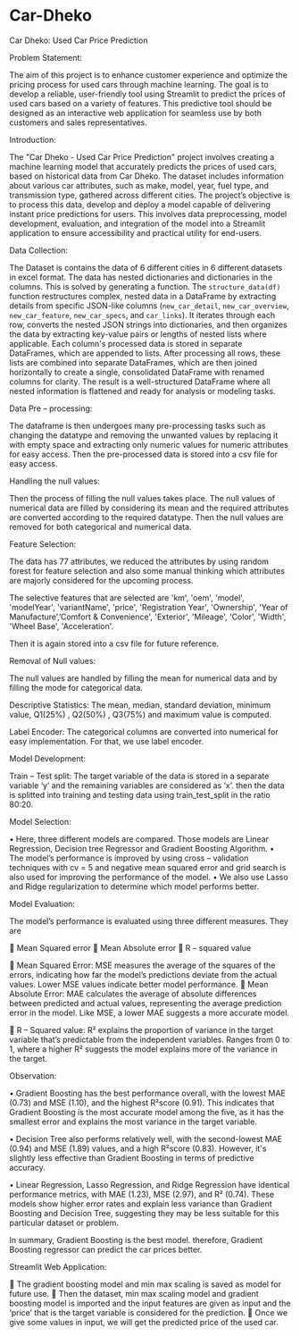 # Car-Dheko


Car Dheko: Used Car Price Prediction

Problem Statement:

The aim of this project is to enhance customer experience and optimize the pricing process for used cars through machine learning. The goal is to develop a reliable, user-friendly tool using Streamlit to predict the prices of used cars based on a variety of features. This predictive tool should be designed as an interactive web application for seamless use by both customers and sales representatives.

Introduction:

The "Car Dheko - Used Car Price Prediction" project involves creating a machine learning model that accurately predicts the prices of used cars, based on historical data from Car Dheko. The dataset includes information about various car attributes, such as make, model, year, fuel type, and transmission type, gathered across different cities. The project’s objective is to process this data, develop and deploy a model capable of delivering instant price predictions for users. This involves data preprocessing, model development, evaluation, and integration of the model into a Streamlit application to ensure accessibility and practical utility for end-users.

Data Collection: 

The Dataset is contains the data of 6 different cities in 6 different datasets in excel format.
The data has nested dictionaries and dictionaries in the columns. This is solved by generating a function. The `structure_data(df)` function restructures complex, nested data in a DataFrame by extracting details from specific JSON-like columns (`new_car_detail`, `new_car_overview`, `new_car_feature`, `new_car_specs`, and `car_links`). It iterates through each row, converts the nested JSON strings into dictionaries, and then organizes the data by extracting key-value pairs or lengths of nested lists where applicable. Each column's processed data is stored in separate DataFrames, which are appended to lists. After processing all rows, these lists are combined into separate DataFrames, which are then joined horizontally to create a single, consolidated DataFrame with renamed columns for clarity. The result is a well-structured DataFrame where all nested information is flattened and ready for analysis or modeling tasks.

Data Pre – processing:

The dataframe is then undergoes many pre-processing tasks such as changing the datatype and removing the unwanted values by replacing it with empty space and extracting only numeric values for numeric attributes for easy access. Then the pre-processed data is stored into a csv file for easy access. 

Handling the null values:

Then the process of filling the null values takes place. The null values of numerical data are filled by considering its mean and the required attributes are converted according to the required datatype. Then the null values are removed for both categorical and numerical data. 

Feature Selection:

The data has 77 attributes, we reduced the attributes by using random forest for feature selection and also some manual thinking which attributes are majorly considered for the upcoming process. 

The selective features that are selected are  'km', 'oem', 'model', 'modelYear', 'variantName', 'price', 'Registration Year', 'Ownership', 'Year of Manufacture’,’Comfort & Convenience', 'Exterior', 'Mileage', 'Color', 'Width', 'Wheel Base', 'Acceleration'. 

Then it is again stored into a csv file for future reference.

Removal of Null values:

The null values are handled by filling the mean for numerical data and by filling the mode for categorical data. 

Descriptive Statistics:
The mean, median, standard deviation, minimum value, Q1(25%) , Q2(50%) , Q3(75%) and maximum value is computed.

Label Encoder:
	The categorical columns are converted into numerical for easy implementation. For that, we use label encoder.

Model Development:

Train – Test split:
	The target variable of the data is stored in a separate variable ‘y’ and the remaining variables are considered as ‘x’. then the data is splitted into training and testing data using train_test_split in the ratio 80:20.

Model Selection:

•	Here, three different models are compared. Those models are Linear Regression, Decision tree Regressor and Gradient Boosting Algorithm. 
•	The model’s performance is improved by using cross – validation techniques with cv = 5 and negative mean squared error and grid search is also used for improving the performance of the model.
•	We also use Lasso and Ridge regularization to determine which model performs better.

Model Evaluation:

The model’s performance is evaluated using three different measures. They are 

	Mean Squared error
	Mean Absolute error
	R – squared value
	
	Mean Squared Error:
		MSE measures the average of the squares of the errors, indicating how far the model’s predictions deviate from the actual values. Lower MSE values indicate better model performance.
	Mean Absolute Error:
	MAE calculates the average of absolute differences between predicted and actual values, representing the average prediction error in the model. Like MSE, a lower MAE suggests a more accurate model.

	R – Squared value:
	R² explains the proportion of variance in the target variable that’s predictable from the independent variables. Ranges from 0 to 1, where a higher R² suggests the model explains more of the variance in the target.

Observation:

•	Gradient Boosting has the best performance overall, with the lowest MAE (0.73) and MSE (1.10), and the highest R²score (0.91). This indicates that Gradient Boosting is the most accurate model among the five, as it has the smallest error and explains the most variance in the target variable.

•	Decision Tree also performs relatively well, with the second-lowest MAE (0.94) and MSE (1.89) values, and a high R²score (0.83). However, it's slightly less effective than Gradient Boosting in terms of predictive accuracy.

•	Linear Regression, Lasso Regression, and Ridge Regression have identical performance metrics, with MAE (1.23), MSE (2.97), and R² (0.74). These models show higher error rates and explain less variance than Gradient Boosting and Decision Tree, suggesting they may be less suitable for this particular dataset or problem.

In summary, Gradient Boosting is the best model. therefore, Gradient Boosting regressor can predict the car prices better.
 
Streamlit Web Application:

	The gradient boosting model and min max scaling is saved as model for future use. 
	Then the dataset, min max scaling model and gradient boosting model is imported and the input features are given as input and the ‘price’ that is the target variable is considered for the prediction.
	Once we give some values in input, we will get the predicted price of the used car.

 






